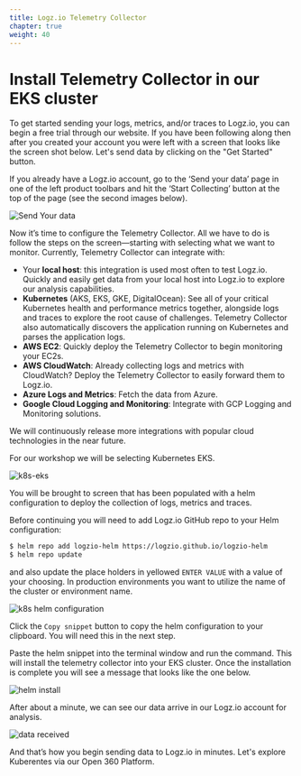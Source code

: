```yaml
---
title: Logz.io Telemetry Collector
chapter: true
weight: 40
---
```


# Install Telemetry Collector in our EKS cluster

To get started sending your logs, metrics, and/or traces to Logz.io, you can begin a free trial through our website. If you have been following along then after you created your account you were left with a screen that looks like the screen shot below. Let's send data by clicking on the "Get Started" button.

If you already have a Logz.io account, go to the ‘Send your data’ page in one of the left product toolbars and hit the ‘Start Collecting’ button at the top of the page (see the second images below).

![Send Your data](/images/telemetry/tc-waiting-for-data-01.png)

Now it’s time to configure the Telemetry Collector. All we have to do is follow the steps on the screen—starting with selecting what we want to monitor. Currently, Telemetry Collector can integrate with:

- Your **local host**: this integration is used most often to test Logz.io. Quickly and easily get data from your local host into Logz.io to explore our analysis capabilities.
- **Kubernetes** (AKS, EKS, GKE, DigitalOcean): See all of your critical Kubernetes health and performance metrics together, alongside logs and traces to explore the root cause of challenges. Telemetry Collector also automatically discovers the application running on Kubernetes and parses the application logs.
- **AWS EC2**: Quickly deploy the Telemetry Collector to begin monitoring your EC2s.
- **AWS CloudWatch**: Already collecting logs and metrics with CloudWatch? Deploy the Telemetry Collector to easily forward them to Logz.io.
- **Azure Logs and Metrics**: Fetch the data from Azure.
- **Google Cloud Logging and Monitoring**: Integrate with GCP Logging and Monitoring solutions.

We will continuously release more integrations with popular cloud technologies in the near future.

For our workshop we will be selecting Kubernetes EKS.

![k8s-eks](/images/collector/logz-io-collector-1-k8s-eks.png)

You will be brought to screen that has been populated with a helm configuration to deploy the collection of logs, metrics and traces.

Before continuing you will need to add Logz.io GitHub repo to your Helm configuration:
```bash
$ helm repo add logzio-helm https://logzio.github.io/logzio-helm
$ helm repo update

```

and also update the place holders in yellowed `ENTER VALUE` with a value of your choosing. In production environments you want to utilize the name of the cluster or environment name.


![k8s helm configuration](/images/collector/logz-io-collector-2-install-helm.png)

Click the `Copy snippet` button to copy the helm configuration to your clipboard. You will need this in the next step.

Paste the helm snippet into the terminal window and run the command. This will install the telemetry collector into your EKS cluster. Once the installation is complete you will see a message that looks like the one below.

![helm install](/images/collector/logz-io-console-install-via-helm.png)

After about a minute, we can see our data arrive in our Logz.io account for analysis.

![data received](/images/collector/logz-io-collector-data-received.png)

And that’s how you begin sending data to Logz.io in minutes. Let's explore Kuberentes via our Open 360 Platform.
